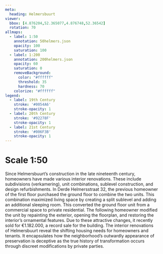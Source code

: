 ```yaml
---
meta:
  heading: Helmersbuurt
viewer:
  bbox: [4.876204,52.365077,4.876748,52.36542]
  rotation: 70
allmaps:
  - label: 1:50
    annotation: 50helmers.json
    opacity: 100
    saturation: 100
  - label: 1:200
    annotation: 200helmers.json
    opacity: 60
    saturation: 0
    removeBackground:
      color: "#ffffff"
      threshold: 35
      hardness: 70
    colorize: "#ffffff"
legend:
  - label: 19th Century
    stroke: '#0054A6'
    stroke-opacity: 1
  - label: 20th Century
    stroke: '#92278F'
    stroke-opacity: 1
  - label: 21st Century
    stroke: '#006F3B'
    stroke-opacity: 1
---
```

# Scale 1:50

Since Helmersbuurt’s construction in the late nineteenth century, homeowners have made various interior renovations. These include subdivisions (verkamering), unit combinations, sublevel construction, and design refurbishments. In Derde Helmersstraat 32, the previous homeowner of the first floor purchased the ground floor to combine the two units. This combination maximized living space by creating a split sublevel and adding an additional sleeping room. This converted the ground floor unit from a commercial space to private residential. The following homeowner modified the unit by repainting the exterior, opening the floorplan, and restoring the interior’s ornamental features. Due to these attractive changes, it recently sold for €1.182.000, a record sale for the building. The interior renovations of Helmersbuurt reveal the shifting housing needs for homeowners and tenants. It encapsulates how the neighborhood’s outwardly appearance of preservation is deceptive as the true history of transformation occurs through discreet modifications by private parties.